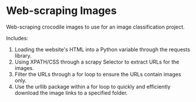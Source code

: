# Web-scraping Images
Web-scraping crocodile images to use for an image classification project.

Includes:

1) Loading the website's HTML into a Python variable through the requests library.
2) Using XPATH/CSS through a scrapy Selector to extract URLs for the images.
3) Filter the URLs through a for loop to ensure the URLs contain images only.
4) Use the urllib package within a for loop to quickly and efficiently download the image links to a specified folder.
